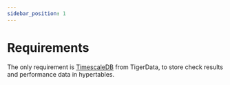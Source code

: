 ```yaml
---
sidebar_position: 1
---
```


# Requirements

The only requirement is [TimescaleDB](https://github.com/timescale/timescaledb) from TigerData, to store
check results and performance data in hypertables. 